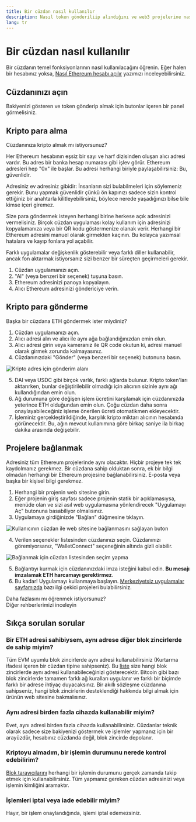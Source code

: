 ```yaml
---
title: Bir cüzdan nasıl kullanılır
description: Nasıl token gönderiliip alındığını ve web3 projelerine nasıl bağlanıldığını anlatan bir rehber.
lang: tr
---
```


# Bir cüzdan nasıl kullanılır

Bir cüzdanın temel fonksiyonlarının nasıl kullanılacağını öğrenin. Eğer halen bir hesabınız yoksa, [Nasıl Ethereum hesabı açılır](/guides/how-to-create-an-ethereum-account/) yazımızı inceleyebilirsiniz.

## Cüzdanınızı açın

Bakiyenizi gösteren ve token gönderip almak için butonlar içeren bir panel görmelisiniz.

## Kripto para alma

Cüzdanınıza kripto almak mı istiyorsunuz?

Her Ethereum hesabının eşsiz bir sayı ve harf dizisinden oluşan alıcı adresi vardır. Bu adres bir banka hesap numarası gibi işlev görür. Ethereum adresleri hep "0x" ile başlar. Bu adresi herhangi biriyle paylaşabilirsiniz: Bu, güvenlidir.

Adresiniz ev adresiniz gibidir: İnsanların sizi bulabilmeleri için söylemeniz gerekir. Bunu yapmak güvenlidir çünkü ön kapınızı sadece sizin kontrol ettiğiniz bir anahtarla kilitleyebilirsiniz, böylece nerede yaşadığınızı bilse bile kimse içeri giremez.

Size para göndermek isteyen herhangi birine herkese açık adresinizi vermelisiniz. Birçok cüzdan uygulaması kolay kullanım için adresinizi kopyalamanıza veya bir QR kodu göstermenize olanak verir. Herhangi bir Ethereum adresini manuel olarak girmekten kaçının. Bu kolayca yazımsal hatalara ve kayıp fonlara yol açabilir.

Farklı uygulamalar değişkenlik gösterebilir veya farklı diller kullanabilir, ancak fon aktarmak istiyorsanız sizi benzer bir süreçten geçirmeleri gerekir.

1. Cüzdan uygulamanızı açın.
2. "Al" (veya benzeri bir seçenek) tuşuna basın.
3. Ethereum adresinizi panoya kopyalayın.
4. Alıcı Ethereum adresinizi göndericiye verin.

## Kripto para gönderme

Başka bir cüzdana ETH göndermek ister miydiniz?

1. Cüzdan uygulamanızı açın.
2. Alıcı adresi alın ve alıcı ile aynı ağa bağlandığınızdan emin olun.
3. Alıcı adresi girin veya kameranız ile QR code okutun ki, adresi manuel olarak girmek zorunda kalmayasınız.
4. Cüzdanınızdaki "Gönder" (veya benzeri bir seçenek) butonuna basın.

![Kripto adres için gönderim alanı](./send.png)
<br/>

5. DAI veya USDC gibi birçok varlık, farklı ağlarda bulunur. Kripto token'ları aktarırken, bunlar değiştirilebilir olmadığı için alıcının sizinle aynı ağı kullandığından emin olun.
6. Ağ durumuna göre değişen işlem ücretini karşılamak için cüzdanınızda yeterince ETH olduğundan emin olun. Çoğu cüzdan daha sonra onaylayabileceğiniz işleme önerilen ücreti otomatikmen ekleyecektir.
7. İşleminiz gerçekleştirildiğinde, karşılık kripto miktarı alıcının hesabında görünecektir. Bu, ağın mevcut kullanımına göre birkaç saniye ila birkaç dakika arasında değişebilir.

## Projelere bağlanmak

Adresiniz tüm Ethereum projelerinde aynı olacaktır. Hiçbir projeye tek tek kaydolmanız gerekmez. Bir cüzdana sahip olduktan sonra, ek bir bilgi olmadan herhangi bir Ethereum projesine bağlanabilirsiniz. E-posta veya başka bir kişisel bilgi gerekmez.

1. Herhangi bir projenin web sitesine girin.
2. Eğer projenin giriş sayfası sadece projenin statik bir açıklamasıysa, menüde olan ve sizi asıl web uygulamasına yönlendirecek "Uygulamayı Aç" butonuna basabiliyor olmalısınız.
3. Uygulamaya girdiğinizde "Bağlan" düğmesine tıklayın.

![Kullanıcının cüzdan ile web sitesine bağlanmasını sağlayan buton](./connect1.png)

4. Verilen seçenekler listesinden cüzdanınızı seçin. Cüzdanınızı göremiyorsanız, "WalletConnect" seçeneğinin altında gizli olabilir.

![Bağlanmak için cüzdan listesinden seçim yapma](./connect2.png)

5. Bağlantıyı kurmak için cüzdanınızdaki imza isteğini kabul edin. **Bu mesajı imzalamak ETH harcamayı gerektirmez**.
6. Bu kadar! Uygulamayı kullanmaya başlayın. [Merkeziyetsiz uygulamalar sayfamızda](/dapps/#explore) bazı ilgi çekici projeleri bulabilirsiniz. <br />

<InfoBanner shouldSpaceBetween emoji=":eyes:">
  <div>Daha fazlasını mı öğrenmek istiyorsunuz?</div>
  <ButtonLink href="/guides/">
    Diğer rehberlerimizi inceleyin
  </ButtonLink>
</InfoBanner>

## Sıkça sorulan sorular

### Bir ETH adresi sahibiysem, aynı adrese diğer blok zincirlerde de sahip miyim?

Tüm EVM uyumlu blok zincirlerde aynı adresi kullanabilirsiniz (Kurtarma ifadesi içeren bir cüzdan tipine sahipseniz). Bu [liste](https://chainlist.org/) size hangi blok zincirlerde aynı adresi kullanabileceğinizi gösterecektir. Bitcoin gibi bazı blok zincirlerde tamamen farklı ağ kuralları uygulanır ve farklı bir biçimde farklı bir adrese ihtiyaç duyacaksınız. Bir akıllı sözleşme cüzdanına sahipseniz, hangi blok zincirlerin desteklendiği hakkında bilgi almak için ürünün web sitesine bakmalısınız.

### Aynı adresi birden fazla cihazda kullanabilir miyim?

Evet, aynı adresi birden fazla cihazda kullanabilirsiniz. Cüzdanlar teknik olarak sadece size bakiyenizi göstermek ve işlemler yapmanız için bir arayüzdür, hesabınız cüzdanda değil, blok zincirde depolanır.

### Kriptoyu almadım, bir işlemin durumunu nerede kontrol edebilirim?

[Blok tarayıcılarını](/developers/docs/data-and-analytics/block-explorers/) herhangi bir işlemin durumunu gerçek zamanda takip etmek için kullanabilirsiniz. Tüm yapmanız gereken cüzdan adresinizi veya işlemin kimliğini aramaktır.

### İşlemleri iptal veya iade edebilir miyim?

Hayır, bir işlem onaylandığında, işlemi iptal edemezsiniz.

